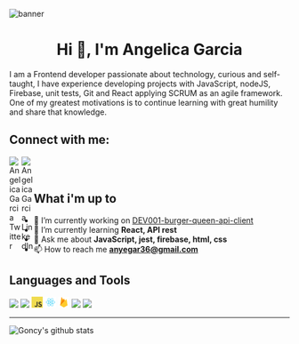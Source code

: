 ![banner](https://user-images.githubusercontent.com/70681219/214200802-4cf30dba-4da6-4d42-93f7-c7d7aaae5a38.jpg)

<h1 align="center">Hi 👋, I'm Angelica Garcia</h1>
<p>I am a Frontend developer passionate about technology, curious and self-taught, I have experience developing projects with JavaScript, nodeJS, Firebase, unit tests, Git and React applying SCRUM as an agile framework. One of my greatest motivations is to continue learning with great humility and share that knowledge.</p>

## Connect with me:

<a href="https://twitter.com/YessBl4ck" target="_blank">
  <img align="left" alt="Angelica Garcia Twitter" width="22px" src="https://icongr.am/fontawesome/twitter.svg?size=128&color=70c8ff" />
</a>
<a href="https://www.linkedin.com/in/angelica-garcia-osorio/" target="_blank">
  <img align="left" alt="Angelica Garcia LinkedIn" width="22px" src="https://icongr.am/fontawesome/linkedin.svg?size=128&color=70c8ff" />
</a>

<br />
<br />

## What i'm up to

- 🔭 I’m currently working on [DEV001-burger-queen-api-client](https://github.com/YessBlack/DEV001-burger-queen-api-client)
- 🌱 I’m currently learning **React, API rest**
- 💬 Ask me about **JavaScript, jest, firebase, html, css**
- 📫 How to reach me **anyegar36@gmail.com**

## Languages and Tools
<code><img height="20" src="https://cdn.worldvectorlogo.com/logos/html-1.svg"></code>
<code><img height="20" src="https://upload.wikimedia.org/wikipedia/commons/thumb/6/62/CSS3_logo.svg/250px-CSS3_logo.svg.png"></code>
<code><img height="20" src="https://raw.githubusercontent.com/github/explore/80688e429a7d4ef2fca1e82350fe8e3517d3494d/topics/javascript/javascript.png"></code>
<code><img height="20" src="https://raw.githubusercontent.com/github/explore/80688e429a7d4ef2fca1e82350fe8e3517d3494d/topics/react/react.png"></code>
<code><img height="20" src="https://raw.githubusercontent.com/github/explore/80688e429a7d4ef2fca1e82350fe8e3517d3494d/topics/firebase/firebase.png"></code>
<code><img height="20" src="https://cdn.iconscout.com/icon/free/png-256/jest-3521517-2945020.png"></code>
<code><img height="20" src="[https://cdn.iconscout.com/icon/free/png-256/jest-3521517-2945020.png](https://upload.wikimedia.org/wikipedia/commons/thumb/d/d5/Tailwind_CSS_Logo.svg/1024px-Tailwind_CSS_Logo.svg.png)"></code>

---

![Goncy's github stats](https://github-readme-stats.vercel.app/api?username=yessblack&show_icons=true&hide_border=true)
